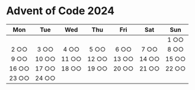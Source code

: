 # Advent of Code 2024

|Mon|Tue|Wed|Thu|Fri|Sat|Sun|
|:-:|:-:|:-:|:-:|:-:|:-:|:-:|
|   |   |   |   |   |   |1 ○○|
|2 ○○|3 ○○|4 ○○|5 ○○|6 ○○|7 ○○|8 ○○|
|9 ○○|10 ○○|11 ○○|12 ○○|13 ○○|14 ○○|15 ○○|
|16 ○○|17 ○○|18 ○○|19 ○○|20 ○○|21 ○○|22 ○○|
|23 ○○|24 ○○|   |   |   |   |   |
